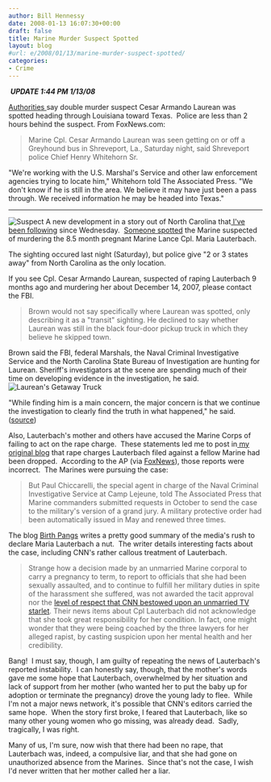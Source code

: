 ```yaml
---
author: Bill Hennessy
date: 2008-01-13 16:07:30+00:00
draft: false
title: Marine Murder Suspect Spotted
layout: blog
#url: e/2008/01/13/marine-murder-suspect-spotted/
categories:
- Crime
---
```


 ***UPDATE 1:44 PM 1/13/08***

[Authorities ](https://www.foxnews.com/story/0,2933,322410,00.html)say double murder suspect Cesar Armando Laurean was spotted heading through Louisiana toward Texas.  Police are less than 2 hours behind the suspect. From FoxNews.com:


> Marine Cpl. Cesar Armando Laurean was seen getting on or off a Greyhound bus in Shreveport, La., Saturday night, said Shreveport police Chief Henry Whitehorn Sr.

"We're working with the U.S. Marshal's Service and other law enforcement agencies trying to locate him," Whitehorn told The Associated Press. "We don't know if he is still in the area. We believe it may have just been a pass through. We received information he may be headed into Texas."


******

![Suspect](https://d.yimg.com/us.yimg.com/p/ap/20080113/capt.e7bacc90e09d4c0c8a643fdcfee111f8.missing_marine_ny127.jpg?x=180&y=225&q=85&sig=Y_zhqdJPhGjIVqzkkWL0Ig--)
A new development in a story out of North Carolina that[ I've been following](https://hennessysview.com/2008/01/11/help-find-missing-marine/) since Wednesday.  [Someone spotted](https://news.yahoo.com/s/ap/20080113/ap_on_re_us/missing_marine_88) the Marine suspected of murdering the 8.5 month pregnant Marine Lance Cpl. Maria Lauterbach.

The sighting occured last night (Saturday), but police give "2 or 3 states away" from North Carolina as the only location.

If you see Cpl. Cesar Armando Laurean, suspected of raping Lauterbach 9 months ago and murdering her about December 14, 2007, please contact the FBI.


> Brown would not say specifically where Laurean was spotted, only describing it as a "transit" sighting. He declined to say whether Laurean was still in the black four-door pickup truck in which they believe he skipped town.

Brown said the FBI, federal Marshals, the Naval Criminal Investigative Service and the North Carolina State Bureau of Investigation are hunting for Laurean. Sheriff's investigators at the scene are spending much of their time on developing evidence in the investigation, he said.![Laurean's Getaway Truck](https://www.foxnews.com/photoessay/photoessay_3079_images/0111081422_M_truck.jpg)


"While finding him is a main concern, the major concern is that we continue the investigation to clearly find the truth in what happened," he said. ([source](https://news.yahoo.com/s/ap/20080113/ap_on_re_us/missing_marine_88))


Also, Lauterbach's mother and others have accused the Marine Corps of failing to act on the rape charge.  These statements led me to post in[ my original blog](https://hennessysview.com/2008/01/11/help-find-missing-marine/) that rape charges Lauterbach filed against a fellow Marine had been dropped.  According to the AP (via [FoxNews](https://www.foxnews.com/story/0,2933,322410,00.html)), those reports were incorrect.  The Marines were pursuing the case:


> But Paul Chiccarelli, the special agent in charge of the Naval Criminal Investigative Service at Camp Lejeune, told The Associated Press that Marine commanders submitted requests in October to send the case to the military's version of a grand jury. A military protective order had been automatically issued in May and renewed three times.


The blog [Birth Pangs](https://breadnroses.ca/birthpangs/?p=345) writes a pretty good summary of the media's rush to declare Maria Lauterbach a nut.  The writer details interesting facts about the case, including CNN's rather callous treatment of Lauterbach.


> Strange how a decision made by an unmarried Marine corporal to carry a pregnancy to term, to report to officials that she had been sexually assaulted, and to continue to fulfill her military duties in spite of the harassment she suffered, was not awarded the tacit approval nor the [level of respect that CNN bestowed upon an unmarried TV starlet](https://www.cnn.com/2007/SHOWBIZ/TV/12/19/spears.sister.ap/). Their news items about Cpl Lauterbach did not acknowledge that she took great responsibility for her condition. In fact, one might wonder that they were being coached by the three lawyers for her alleged rapist, by casting suspicion upon her mental health and her credibility.


Bang!  I must say, though, I am guilty of repeating the news of Lauterbach's reported instability.  I can honestly say, though, that the mother's words gave me some hope that Lauterbach, overwhelmed by her situation and lack of support from her mother (who wanted her to put the baby up for adoption or terminate the pregnancy) drove the young lady to flee.  While I'm not a major news network, it's possible that CNN's editors carried the same hope.  When the story first broke, I feared that Lauterbach, like so many other young women who go missing, was already dead.  Sadly, tragically, I was right.

Many of us, I'm sure, now wish that there had been no rape, that Lauterbach was, indeed, a compulsive liar, and that she had gone on unauthorized absence from the Marines.  Since that's not the case, I wish I'd never written that her mother called her a liar.
